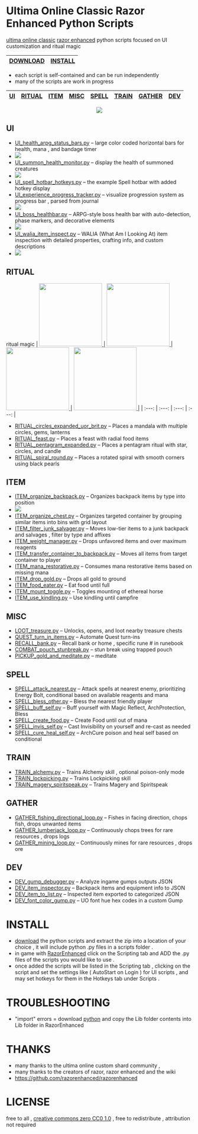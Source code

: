 # Ultima Online Classic Razor Enhanced Python Scripts 
[ultima online classic](https://github.com/ClassicUO/ClassicUO) [razor enhanced](https://github.com/razorenhanced/razorenhanced) python scripts focused on UI customization and ritual magic

<center>

| [DOWNLOAD](https://github.com/CorvaeOboro/ultima_online_razor_enhanced_python_scripts/archive/refs/heads/main.zip) | [INSTALL](#INSTALL) | 
|:---:|:---:|

</center>

- each script is self-contained and can be run independently 
- many of the scripts are work in progress

<center>

| [UI](#UI) | [RITUAL](#RITUAL) | [ITEM](#ITEM) | [MISC](#MISC) | [SPELL](#SPELL) | [TRAIN](#TRAIN) | [GATHER](#GATHER) | [DEV](#DEV) |
|:---:|:---:|:---:|:---:|:---:|:---:|:---:|:---:|

<img src="https://raw.githubusercontent.com/CorvaeOboro/ultima_online_razor_enhanced_python_scripts/refs/heads/main/docs/ultima_ui_health_bar_long_comp.gif?raw=true"/>

</center>

## UI
- [UI_health_arpg_status_bars.py](scripts/UI_health_arpg_status_bars.py) – large color coded horizontal bars for health, mana , and bandage timer
- <img src="https://raw.githubusercontent.com/CorvaeOboro/ultima_online_razor_enhanced_python_scripts/refs/heads/main/docs/ultima_ui_health_bar_long.gif?raw=true"/>
- [UI_summon_health_monitor.py](scripts/UI_summon_health_monitor.py) – display the health of summoned creatures
- <img src="https://raw.githubusercontent.com/CorvaeOboro/ultima_online_razor_enhanced_python_scripts/refs/heads/main/docs/ultima_ui_summons_health.png?raw=true"/>
- [UI_spell_hotbar_hotkeys.py](scripts/UI_spell_hotbar_hotkeys.py) – the example Spell hotbar with added hotkey display
- [UI_experience_progress_tracker.py](scripts/UI_experience_progress_tracker.py) – visualize progression system as progress bar , parsed from journal
- <img src="https://raw.githubusercontent.com/CorvaeOboro/ultima_online_razor_enhanced_python_scripts/refs/heads/main/docs/UI_experience_progress_tracker.png?raw=true"/>
- [UI_boss_healthbar.py](scripts/UI_boss_healthbar.py) – ARPG-style boss health bar with auto-detection, phase markers, and decorative elements
- <img src="https://raw.githubusercontent.com/CorvaeOboro/ultima_online_razor_enhanced_python_scripts/refs/heads/main/docs/ultima_ui_boss_health_bar.png?raw=true"/>
- [UI_walia_item_inspect.py](scripts/UI_walia_item_inspect.py) – WALIA (What Am I Looking At) item inspection with detailed properties, crafting info, and custom descriptions
- <img src="https://raw.githubusercontent.com/CorvaeOboro/ultima_online_razor_enhanced_python_scripts/refs/heads/main/docs/ultima_ui_walia_item_info.png?raw=true"/>

## RITUAL
ritual magic 
| <a href="https://raw.githubusercontent.com/CorvaeOboro/ultima_online_razor_enhanced_python_scripts/refs/heads/main/docs/ultima_ritual_of_rejuvenation_01.jpg?raw=true"> <img src="https://raw.githubusercontent.com/CorvaeOboro/ultima_online_razor_enhanced_python_scripts/refs/heads/main/docs/ultima_ritual_of_rejuvenation_01.jpg?raw=true" width="170" height="170" /> </a>| <a href="https://raw.githubusercontent.com/CorvaeOboro/ultima_online_razor_enhanced_python_scripts/refs/heads/main/docs/ultima_ritual_of_andaria_gate_01.jpg?raw=true"> <img src="https://raw.githubusercontent.com/CorvaeOboro/ultima_online_razor_enhanced_python_scripts/refs/heads/main/docs/ultima_ritual_of_andaria_gate_01.jpg?raw=true" width="170" height="170" /> </a> | <a href="https://raw.githubusercontent.com/CorvaeOboro/ultima_online_razor_enhanced_python_scripts/refs/heads/main/docs/ultima_ritual_of_compassion_01.jpg?raw=true"> <img src="https://raw.githubusercontent.com/CorvaeOboro/ultima_online_razor_enhanced_python_scripts/refs/heads/main/docs/ultima_ritual_of_compassion_01.jpg?raw=true" width="170" height="170" /> </a>  | <a href="https://raw.githubusercontent.com/CorvaeOboro/ultima_online_razor_enhanced_python_scripts/refs/heads/main/docs/ultima_ritual_of_luna_01.jpg?raw=true"> <img src="https://raw.githubusercontent.com/CorvaeOboro/ultima_online_razor_enhanced_python_scripts/refs/heads/main/docs/ultima_ritual_of_luna_01.jpg?raw=true" width="170" height="170" /> </a>  |
| :---: | :---: | :---: | :---: |

- [RITUAL_circles_expanded_uor_brit.py](scripts/RITUAL_circles_expanded_uor_brit.py) – Places a mandala  with multiple circles, gems, lanterns
- [RITUAL_feast.py](scripts/RITUAL_feast.py) – Places a feast with radial food items
- [RITUAL_pentagram_expanded.py](scripts/RITUAL_pentagram_expanded.py) – Places a pentagram ritual with star, circles, and candle 
- [RITUAL_spiral_round.py](scripts/RITUAL_spiral_round.py) – Places a rotated spiral with smooth corners using black pearls

## ITEM
- [ITEM_organize_backpack.py](scripts/ITEM_organize_backpack.py) – Organizes backpack items by type into position
- <img src="https://raw.githubusercontent.com/CorvaeOboro/ultima_online_razor_enhanced_python_scripts/refs/heads/main/docs/ultima_ITEM_organize_backpack.webp?raw=true"/>
- [ITEM_organize_chest.py](scripts/ITEM_organize_chest.py) – Organizes targeted container by grouping similar items into bins with grid layout
- [ITEM_filter_junk_salvager.py](scripts/ITEM_filter_junk_salvager.py) – Moves low-tier items to a junk backpack and salvages , filter by type and affixes 
- [ITEM_weight_manager.py](scripts/ITEM_weight_manager.py) – Drops unfavored items and over maximum reagents
- [ITEM_transfer_container_to_backpack.py](scripts/ITEM_transfer_container_to_backpack.py) – Moves all items from target container to player
- [ITEM_mana_restorative.py](scripts/ITEM_mana_restorative.py) – Consumes mana restorative items based on missing mana 
- [ITEM_drop_gold.py](scripts/ITEM_drop_gold.py) – Drops all gold to ground
- [ITEM_food_eater.py](scripts/ITEM_food_eater.py) – Eat food until full
- [ITEM_mount_toggle.py](scripts/ITEM_mount_toggle.py) – Toggles mounting of ethereal horse
- [ITEM_use_kindling.py](scripts/ITEM_use_kindling.py) – Use kindling until campfire

## MISC
- [LOOT_treasure.py](scripts/LOOT_treasure.py) – Unlocks, opens, and loot nearby treasure chests
- [QUEST_turn_in_items.py](scripts/QUEST_turn_in_items.py) – Automate Quest turn-ins 
- [RECALL_bank.py](scripts/RECALL_bank.py) – Recall bank or home , specific rune # in runebook
- [COMBAT_pouch_stunbreak.py](scripts/COMBAT_pouch_stunbreak.py) – stun break using trapped pouch
- [PICKUP_gold_and_meditate.py](scripts/PICKUP_gold_and_meditate.py) – meditate

## SPELL
- [SPELL_attack_nearest.py](scripts/SPELL_attack_nearest.py) – Attack spells at nearest enemy, prioritizing Energy Bolt, conditional based on available reagents and mana
- [SPELL_bless_other.py](scripts/SPELL_bless_other.py) – Bless the nearest friendly player
- [SPELL_buff_self.py](scripts/SPELL_buff_self.py) – Buff yourself with Magic Reflect, ArchProtection, Bless
- [SPELL_create_food.py](scripts/SPELL_create_food.py) – Create Food until out of mana
- [SPELL_invis_self.py](scripts/SPELL_invis_self.py) – Cast Invisibility on yourself and re-cast as needed
- [SPELL_cure_heal_self.py](scripts/SPELL_cure_heal_self.py) – ArchCure poison and heal self based on conditional 

## TRAIN
- [TRAIN_alchemy.py](scripts/TRAIN_alchemy.py) – Trains Alchemy skill , optional poison-only mode
- [TRAIN_lockpicking.py](scripts/TRAIN_lockpicking.py) – Trains Lockpicking skill 
- [TRAIN_magery_spiritspeak.py](scripts/TRAIN_magery_spiritspeak.py) – Trains Magery and Spiritspeak 

## GATHER
- [GATHER_fishing_directional_loop.py](scripts/GATHER_fishing_directional_loop.py) – Fishes in facing direction, chops fish, drops unwanted items
- [GATHER_lumberjack_loop.py](scripts/GATHER_lumberjack_loop.py) – Continuously chops trees for rare resources , drops logs
- [GATHER_mining_loop.py](scripts/GATHER_mining_loop.py) – Continuously mines for rare resources , drops ore

## DEV
- [DEV_gump_debugger.py](scripts/DEV_gump_debugger.py) – Analyze ingame gumps outputs JSON 
- [DEV_item_inspector.py](scripts/DEV_item_inspector.py) – Backpack items and equipment info to JSON
- [DEV_item_to_list.py](scripts/DEV_item_to_list.py) –  Inspected item exported to categorized JSON 
- [DEV_font_color_gump.py](scripts/DEV_font_color_gump.py) – UO font hue hex codes in a custom Gump

# INSTALL
- [download](https://github.com/CorvaeOboro/ultima_online_razor_enhanced_python_scripts/archive/refs/heads/main.zip) the python scripts and extract the zip into a location of your choice , it will include python .py files in a scripts folder .
- in game with [RazorEnhanced](https://github.com/razorenhanced/razorenhanced) click on the Scripting tab and ADD the .py files of the scripts you would like to use .
- once added the scripts will be listed in the Scripting tab , clicking on the script and set the settings like ( AutoStart on Login ) for UI scripts , and may set hotkeys for them in the Hotkeys tab under Scripts .

# TROUBLESHOOTING
- "import" errors = download [python](https://www.python.org/downloads/) and copy the Lib folder contents into Lib folder in RazorEnhanced

# THANKS
- many thanks to the ultima online custom shard community , 
- many thanks to the creators of razor, razor enhanced and the wiki
- https://github.com/razorenhanced/razorenhanced

# LICENSE
free to all , [creative commons zero CC0 1.0](https://creativecommons.org/publicdomain/zero/1.0/)  , free to redistribute , attribution not required